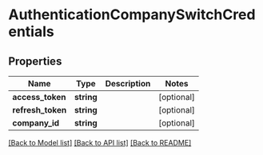 # AuthenticationCompanySwitchCredentials

## Properties
Name | Type | Description | Notes
------------ | ------------- | ------------- | -------------
**access_token** | **string** |  | [optional] 
**refresh_token** | **string** |  | [optional] 
**company_id** | **string** |  | [optional] 

[[Back to Model list]](../README.md#documentation-for-models) [[Back to API list]](../README.md#documentation-for-api-endpoints) [[Back to README]](../README.md)


